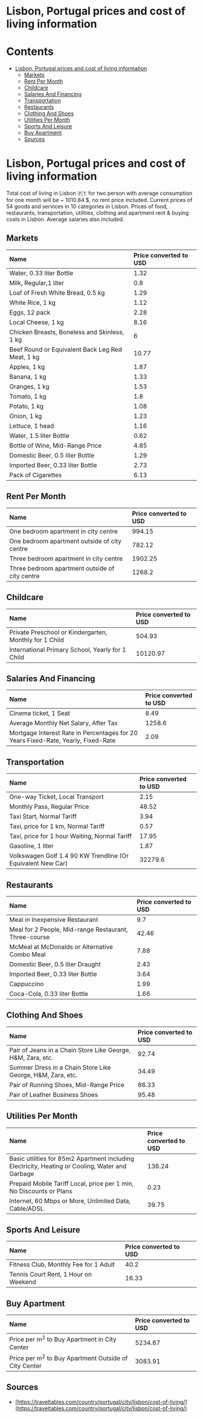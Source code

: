 
Lisbon, Portugal prices and cost of living information
======================================================

Contents
========

* [Lisbon, Portugal prices and cost of living information](#lisbon-portugal-prices-and-cost-of-living-information)
	* [Markets](#markets)
	* [Rent Per Month](#rent-per-month)
	* [Childcare](#childcare)
	* [Salaries And Financing](#salaries-and-financing)
	* [Transportation](#transportation)
	* [Restaurants](#restaurants)
	* [Clothing And Shoes](#clothing-and-shoes)
	* [Utilities Per Month](#utilities-per-month)
	* [Sports And Leisure](#sports-and-leisure)
	* [Buy Apartment](#buy-apartment)
	* [Sources](#sources)

# Lisbon, Portugal prices and cost of living information


Total cost of living in Lisbon 🇵🇹 for two person with average consumption for one month will be ~ 1010.84 $, no rent 
price included. Current prices of 54 goods and services in 10 categories  in Lisbon. Prices of food, restaurants, 
transportation, utilities, clothing and apartment rent & buying costs in Lisbon. Average salaries also included.
## Markets

|Name|Price converted to USD|
| :--- | :--- |
|Water, 0.33 liter Bottle|1.32|
|Milk, Regular,1 liter|0.8|
|Loaf of Fresh White Bread, 0.5 kg|1.29|
|White Rice, 1 kg|1.12|
|Eggs, 12 pack|2.28|
|Local Cheese, 1 kg|8.16|
|Chicken Breasts, Boneless and Skinless, 1 kg|6|
|Beef Round or Equivalent Back Leg Red Meat, 1 kg |10.77|
|Apples, 1 kg|1.87|
|Banana, 1 kg|1.33|
|Oranges, 1 kg|1.53|
|Tomato, 1 kg|1.8|
|Potato, 1 kg|1.08|
|Onion, 1 kg|1.23|
|Lettuce, 1 head|1.16|
|Water, 1.5 liter Bottle|0.62|
|Bottle of Wine, Mid-Range Price|4.85|
|Domestic Beer, 0.5 liter Bottle|1.29|
|Imported Beer, 0.33 liter Bottle|2.73|
|Pack of Cigarettes|6.13|
  

## Rent Per Month

|Name|Price converted to USD|
| :--- | :--- |
|One bedroom apartment in city centre|994.15|
|One bedroom apartment outside of city centre|782.12|
|Three bedroom apartment in city centre|1902.25|
|Three bedroom apartment outside of city centre|1268.2|
  

## Childcare

|Name|Price converted to USD|
| :--- | :--- |
|Private Preschool or Kindergarten, Monthly for 1 Child|504.93|
|International Primary School, Yearly for 1 Child|10120.97|
  

## Salaries And Financing

|Name|Price converted to USD|
| :--- | :--- |
|Cinema ticket, 1 Seat|8.49|
|Average Monthly Net Salary, After Tax|1258.6|
|Mortgage Interest Rate in Percentages for 20 Years Fixed-Rate, Yearly, Fixed-Rate|2.09|
  

## Transportation

|Name|Price converted to USD|
| :--- | :--- |
|One-way Ticket, Local Transport|2.15|
|Monthly Pass, Regular Price|48.52|
|Taxi Start, Normal Tariff|3.94|
|Taxi, price for 1 km, Normal Tariff|0.57|
|Taxi, price for 1 hour Waiting, Normal Tariff|17.95|
|Gasoline, 1 liter|1.87|
|Volkswagen Golf 1.4 90 KW Trendline (Or Equivalent New Car)|32279.6|
  

## Restaurants

|Name|Price converted to USD|
| :--- | :--- |
|Meal in Inexpensive Restaurant|9.7|
|Meal for 2 People, Mid-range Restaurant, Three-course|42.46|
|McMeal at McDonalds or Alternative Combo Meal|7.88|
|Domestic Beer, 0.5 liter Draught|2.43|
|Imported Beer, 0.33 liter Bottle|3.64|
|Cappuccino|1.99|
|Coca-Cola, 0.33 liter Bottle|1.66|
  

## Clothing And Shoes

|Name|Price converted to USD|
| :--- | :--- |
|Pair of Jeans in a Chain Store Like George, H&M, Zara, etc.|92.74|
|Summer Dress in a Chain Store Like George, H&M, Zara, etc.|34.49|
|Pair of Running Shoes, Mid-Range Price|86.33|
|Pair of Leather Business Shoes|95.48|
  

## Utilities Per Month

|Name|Price converted to USD|
| :--- | :--- |
|Basic utilities for 85m2 Apartment including Electricity, Heating or Cooling, Water and Garbage|136.24|
|Prepaid Mobile Tariff Local, price per 1 min, No Discounts or Plans|0.23|
|Internet, 60 Mbps or More, Unlimited Data, Cable/ADSL|39.75|
  

## Sports And Leisure

|Name|Price converted to USD|
| :--- | :--- |
|Fitness Club, Monthly Fee for 1 Adult|40.2|
|Tennis Court Rent, 1 Hour on Weekend|16.33|
  

## Buy Apartment

|Name|Price converted to USD|
| :--- | :--- |
|Price per m<sup>2</sup> to Buy Apartment in City Center|5234.67|
|Price per m<sup>2</sup> to Buy Apartment Outside of City Center|3083.91|
  

## Sources

- [https://traveltables.com/country/portugal/city/lisbon/cost-of-living/](https://traveltables.com/country/portugal/city/lisbon/cost-of-living/)
